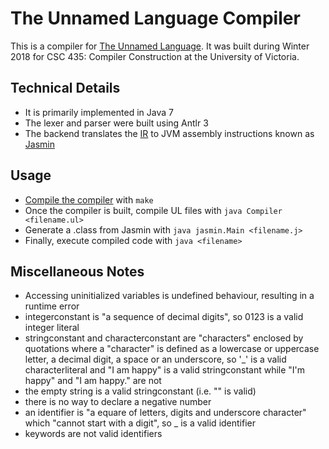 # The Unnamed Language Compiler
This is a compiler for [The Unnamed Language](https://github.com/MichaelReiter/CSC435/blob/master/spec/ul.pdf). It was built during Winter 2018 for CSC 435: Compiler Construction at the University of Victoria.

## Technical Details
- It is primarily implemented in Java 7
- The lexer and parser were built using Antlr 3
- The backend translates the [IR](https://github.com/MichaelReiter/CSC435/blob/master/spec/ir.pdf) to JVM assembly instructions known as [Jasmin](https://en.wikipedia.org/wiki/Jasmin_(software))

## Usage
- [Compile the compiler](https://www.youtube.com/watch?v=1khghXRGb6k) with `make`
- Once the compiler is built, compile UL files with `java Compiler <filename.ul>`
- Generate a .class from Jasmin with `java jasmin.Main <filename.j>`
- Finally, execute compiled code with `java <filename>`

## Miscellaneous Notes
- Accessing uninitialized variables is undefined behaviour, resulting in a runtime error
- integerconstant is "a sequence of decimal digits", so 0123 is a valid integer literal
- stringconstant and characterconstant are "characters" enclosed by quotations where a "character" is defined as a lowercase or uppercase letter, a decimal digit, a space or an underscore, so '_' is a valid characterliteral and "I am happy" is a valid stringconstant while "I'm happy" and "I am happy." are not
- the empty string is a valid stringconstant (i.e. "" is valid)
- there is no way to declare a negative number
- an identifier is "a equare of letters, digits and underscore character" which "cannot start with a digit", so _ is a valid identifier
- keywords are not valid identifiers

